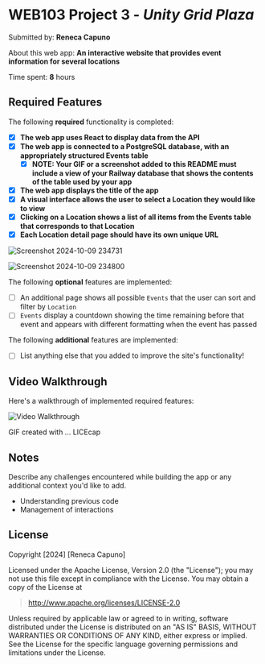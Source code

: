 # WEB103 Project 3 - *Unity Grid Plaza*

Submitted by: **Reneca Capuno**

About this web app: **An interactive website that provides event information for several locations**

Time spent: **8** hours

## Required Features

The following **required** functionality is completed:

<!-- Make sure to check off completed functionality below -->

- [x] **The web app uses React to display data from the API**
- [x] **The web app is connected to a PostgreSQL database, with an appropriately structured Events table**
  - [x] **NOTE: Your GIF or a screenshot added to this README must include a view of your Railway database that shows the contents of the table used by your app**
- [x] **The web app displays the title of the app**
- [x] **A visual interface allows the user to select a Location they would like to view**
- [x] **Clicking on a Location shows a list of all items from the Events table that corresponds to that Location**
- [x] **Each Location detail page should have its own unique URL**

![Screenshot 2024-10-09 234731](https://github.com/user-attachments/assets/6fcdda1e-83b7-4332-8102-d12909e56f2e)


![Screenshot 2024-10-09 234800](https://github.com/user-attachments/assets/3de7d9a2-970b-4d6a-a242-27ca2dfb7376)

The following **optional** features are implemented:
- [ ] An additional page shows all possible `Events` that the user can sort and filter by `Location`
- [ ] `Events` display a countdown showing the time remaining before that event and appears with different formatting when the event has passed

The following **additional** features are implemented:

- [ ] List anything else that you added to improve the site's functionality!

## Video Walkthrough

Here's a walkthrough of implemented required features:

<img src='https://media0.giphy.com/media/v1.Y2lkPTc5MGI3NjExbzFtdTNrYjZtNWlzdXlyOXF2OThtNjh4ZHdqM2UxZjE1bHlkazE5eSZlcD12MV9pbnRlcm5hbF9naWZfYnlfaWQmY3Q9Zw/XLCeHG3ymEVbhEcGWF/giphy.gif' title='Video Walkthrough' width='' alt='Video Walkthrough' />

<!-- Replace this with whatever GIF tool you used! -->
GIF created with ...  LICEcap
<!-- Recommended tools:
[Kap](https://getkap.co/) for macOS
[ScreenToGif](https://www.screentogif.com/) for Windows
[peek](https://github.com/phw/peek) for Linux. -->

## Notes

Describe any challenges encountered while building the app or any additional context you'd like to add.
- Understanding previous code
- Management of interactions

## License

Copyright [2024] [Reneca Capuno]

Licensed under the Apache License, Version 2.0 (the "License"); you may not use this file except in compliance with the License. You may obtain a copy of the License at

> http://www.apache.org/licenses/LICENSE-2.0

Unless required by applicable law or agreed to in writing, software distributed under the License is distributed on an "AS IS" BASIS, WITHOUT WARRANTIES OR CONDITIONS OF ANY KIND, either express or implied. See the License for the specific language governing permissions and limitations under the License.
